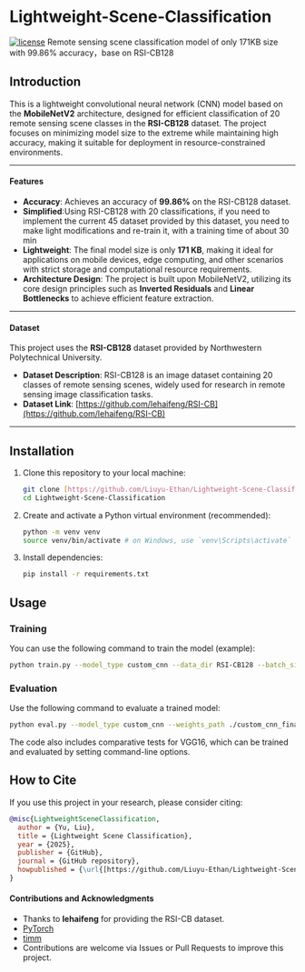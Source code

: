 # Lightweight-Scene-Classification
[![license](https://img.shields.io/badge/license-MIT-blue.svg)](LICENSE)
Remote sensing scene classification model of only 171KB size with 99.86% accuracy，base on RSI-CB128

## Introduction
This is a lightweight convolutional neural network (CNN) model based on the **MobileNetV2** architecture, designed for efficient classification of 20 remote sensing scene classes in the **RSI-CB128** dataset. The project focuses on minimizing model size to the extreme while maintaining high accuracy, making it suitable for deployment in resource-constrained environments.

---

#### Features

* **Accuracy**: Achieves an accuracy of **99.86%** on the RSI-CB128 dataset.
* **Simplified**:Using RSI-CB128 with 20 classifications, if you need to implement the current 45 dataset provided by this dataset, you need to make light modifications and re-train it, with a training time of about 30 min
* **Lightweight**: The final model size is only **171 KB**, making it ideal for applications on mobile devices, edge computing, and other scenarios with strict storage and computational resource requirements.
* **Architecture Design**: The project is built upon MobileNetV2, utilizing its core design principles such as **Inverted Residuals** and **Linear Bottlenecks** to achieve efficient feature extraction.

---

#### Dataset

This project uses the **RSI-CB128** dataset provided by Northwestern Polytechnical University.
* **Dataset Description**: RSI-CB128 is an image dataset containing 20 classes of remote sensing scenes, widely used for research in remote sensing image classification tasks.
* **Dataset Link**: [https://github.com/lehaifeng/RSI-CB](https://github.com/lehaifeng/RSI-CB)

---

## Installation

1.  Clone this repository to your local machine:
    ```bash
    git clone [https://github.com/Liuyu-Ethan/Lightweight-Scene-Classification.git](https://github.com/Liuyu-Ethan/Lightweight-Scene-Classification.git)
    cd Lightweight-Scene-Classification
    ```

2.  Create and activate a Python virtual environment (recommended):
    ```bash
    python -m venv venv
    source venv/bin/activate # on Windows, use `venv\Scripts\activate`
    ```

3.  Install dependencies:
    ```bash
    pip install -r requirements.txt
    ```

## Usage

### Training

You can use the following command to train the model (example):
```bash
python train.py --model_type custom_cnn --data_dir RSI-CB128 --batch_size 32 --epochs 10 --lr 0.001
````

### Evaluation

Use the following command to evaluate a trained model:

```bash
python eval.py --model_type custom_cnn --weights_path ./custom_cnn_final.pth
```

The code also includes comparative tests for VGG16, which can be trained and evaluated by setting command-line options.

## How to Cite

If you use this project in your research, please consider citing:

```bibtex
@misc{LightweightSceneClassification,
  author = {Yu, Liu},
  title = {Lightweight Scene Classification},
  year = {2025},
  publisher = {GitHub},
  journal = {GitHub repository},
  howpublished = {\url{[https://github.com/Liuyu-Ethan/Lightweight-Scene-Classification](https://github.com/Liuyu-Ethan/Lightweight-Scene-Classification)}}
}
```

#### Contributions and Acknowledgments

  * Thanks to **lehaifeng** for providing the RSI-CB dataset.
  * [PyTorch](https://pytorch.org/)
  * [timm](https://github.com/rwightman/pytorch-image-models)
  * Contributions are welcome via Issues or Pull Requests to improve this project.

<!-- end list -->

```
```

